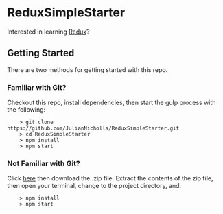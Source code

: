 # ReduxSimpleStarter

Interested in learning [Redux](https://www.udemy.com/react-redux/)?

## Getting Started

There are two methods for getting started with this repo.

### Familiar with Git?
Checkout this repo, install dependencies, then start the gulp process with the following:

```
	> git clone https://github.com/JulianNicholls/ReduxSimpleStarter.git
	> cd ReduxSimpleStarter
	> npm install
	> npm start
```

### Not Familiar with Git?
Click [here](https://github.com/JulianNicholls/ReactStarter/releases) then download the .zip file.  Extract the contents of the zip file, then open your terminal, change to the project directory, and:

```
	> npm install
	> npm start
```
